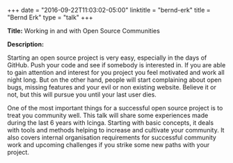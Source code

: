 +++
date = "2016-09-22T11:03:02-05:00"
linktitle = "bernd-erk"
title = "Bernd Erk"
type = "talk"
+++

<div class="span-15  ">
  <div class="span-15  last ">
  <p><strong>Title:</strong>
  Working in and with Open Source Communities
  </p>

<p><strong>Description:</strong></p>
<p>
Starting an open source project is very easy, especially in the days of GitHub. Push your code and see if somebody is interested in. If you are able to gain attention and interest for you project you feel motivated and work all night long. But on the other hand, people will start complaining about open bugs, missing features and your evil or non existing website. Believe it or not, but this will pursue you until your last user dies.
</p>
<p>
One of the most important things for a successful open source project is to treat you community well. This talk will share some experiences made during the last 6 years with Icinga. Starting with basic concepts, it deals with tools and methods helping to increase and cultivate your community. It also covers internal organisation requirements for successful community work and upcoming challenges if you strike some new paths with your project.
</p>
<p>
  </div>
</div>
